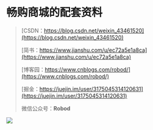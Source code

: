 # 畅购商城的配套资料





> [CSDN：https://blog.csdn.net/weixin_43461520](https://blog.csdn.net/weixin_43461520) 
>
> [简书：https://www.jianshu.com/u/ec72a5e1a8ca](https://www.jianshu.com/u/ec72a5e1a8ca)
>
> [博客园：https://www.cnblogs.com/robod/](https://www.cnblogs.com/robod/)
>
> [掘金：https://juejin.im/user/3175045314120631](https://juejin.im/user/3175045314120631)
>
> 微信公众号：**Robod**

![](https://gitee.com/RobodLee/image_store/raw/master/QRcode2.0.png)